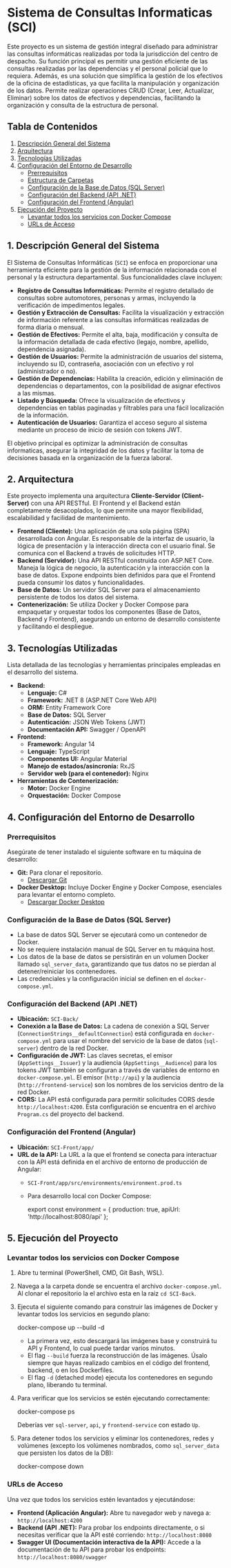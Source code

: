 # Sistema de Consultas Informaticas (SCI)

Este proyecto es un sistema de gestión integral diseñado para administrar las consultas informáticas realizadas por toda la jurisdicción del centro de despacho. Su función principal es permitir una gestión eficiente de las consultas realizadas por las dependencias y el personal policial que lo requiera. Además, es una solución que simplifica la gestión de los efectivos de la oficina de estadísticas, ya que facilita la manipulación y organización de los datos. Permite realizar operaciones CRUD (Crear, Leer, Actualizar, Eliminar) sobre los datos de efectivos y dependencias, facilitando la organización y consulta de la estructura de personal.

## Tabla de Contenidos

1.  [Descripción General del Sistema](#1-descripción-general-del-sistema)
2.  [Arquitectura](#2-arquitectura)
3.  [Tecnologías Utilizadas](#3-tecnologías-utilizadas)
4.  [Configuración del Entorno de Desarrollo](#4-configuración-del-entorno-de-desarrollo)
    * [Prerrequisitos](#prerrequisitos)
    * [Estructura de Carpetas](#estructura-de-carpetas)
    * [Configuración de la Base de Datos (SQL Server)](#configuración-de-la-base-de-datos-sql-server)
    * [Configuración del Backend (API .NET)](#configuración-del-backend-api-net)
    * [Configuración del Frontend (Angular)](#configuración-del-frontend-angular)
5.  [Ejecución del Proyecto](#5-ejecución-del-proyecto)
    * [Levantar todos los servicios con Docker Compose](#levantar-todos-los-servicios-con-docker-compose)
    * [URLs de Acceso](#urls-de-acceso)


## 1. Descripción General del Sistema

El Sistema de Consultas Informáticas (`SCI`) se enfoca en proporcionar una herramienta eficiente para la gestión de la información relacionada con el personal y la estructura departamental. Sus funcionalidades clave incluyen:

* **Registro de Consultas Informáticas:** Permite el registro detallado de consultas sobre automotores, personas y armas, incluyendo la verificación de impedimentos legales.
* **Gestión y Extracción de Consultas:** Facilita la visualización y extracción de información referente a las consultas informáticas realizadas de forma diaria o mensual.
* **Gestión de Efectivos:** Permite el alta, baja, modificación y consulta de la información detallada de cada efectivo (legajo, nombre, apellido, dependencia asignada).
* **Gestión de Usuarios:** Permite la administración de usuarios del sistema, incluyendo su ID, contraseña, asociación con un efectivo y rol (administrador o no).
* **Gestión de Dependencias:** Habilita la creación, edición y eliminación de dependencias o departamentos, con la posibilidad de asignar efectivos a las mismas.
* **Listado y Búsqueda:** Ofrece la visualización de efectivos y dependencias en tablas paginadas y filtrables para una fácil localización de la información.
* **Autenticación de Usuarios:** Garantiza el acceso seguro al sistema mediante un proceso de inicio de sesión con tokens JWT.

El objetivo principal es optimizar la administración de consultas informaticas, asegurar la integridad de los datos y facilitar la toma de decisiones basada en la organización de la fuerza laboral.

## 2. Arquitectura

Este proyecto implementa una arquitectura **Cliente-Servidor (Client-Server)** con una API RESTful. El Frontend y el Backend están completamente desacoplados, lo que permite una mayor flexibilidad, escalabilidad y facilidad de mantenimiento.

* **Frontend (Cliente):** Una aplicación de una sola página (SPA) desarrollada con Angular. Es responsable de la interfaz de usuario, la lógica de presentación y la interacción directa con el usuario final. Se comunica con el Backend a través de solicitudes HTTP.
* **Backend (Servidor):** Una API RESTful construida con ASP.NET Core. Maneja la lógica de negocio, la autenticación y la interacción con la base de datos. Expone endpoints bien definidos para que el Frontend pueda consumir los datos y funcionalidades.
* **Base de Datos:** Un servidor SQL Server para el almacenamiento persistente de todos los datos del sistema.
* **Contenerización:** Se utiliza Docker y Docker Compose para empaquetar y orquestar todos los componentes (Base de Datos, Backend y Frontend), asegurando un entorno de desarrollo consistente y facilitando el despliegue.

## 3. Tecnologías Utilizadas

Lista detallada de las tecnologías y herramientas principales empleadas en el desarrollo del sistema.

* **Backend:**
    * **Lenguaje:** C#
    * **Framework:** .NET 8 (ASP.NET Core Web API)
    * **ORM:** Entity Framework Core
    * **Base de Datos:** SQL Server
    * **Autenticación:** JSON Web Tokens (JWT)
    * **Documentación API:** Swagger / OpenAPI
* **Frontend:**
    * **Framework:** Angular 14
    * **Lenguaje:** TypeScript
    * **Componentes UI:** Angular Material
    * **Manejo de estados/asincronía:** RxJS
    * **Servidor web (para el contenedor):** Nginx
* **Herramientas de Contenerización:**
    * **Motor:** Docker Engine
    * **Orquestación:** Docker Compose

## 4. Configuración del Entorno de Desarrollo

### Prerrequisitos

Asegúrate de tener instalado el siguiente software en tu máquina de desarrollo:

* **Git:** Para clonar el repositorio.
    * [Descargar Git](https://git-scm.com/downloads)
* **Docker Desktop:** Incluye Docker Engine y Docker Compose, esenciales para levantar el entorno completo.
    * [Descargar Docker Desktop](https://www.docker.com/products/docker-desktop/)


### Configuración de la Base de Datos (SQL Server)

* La base de datos SQL Server se ejecutará como un contenedor de Docker.
* No se requiere instalación manual de SQL Server en tu máquina host.
* Los datos de la base de datos se persistirán en un volumen Docker llamado `sql_server_data`, garantizando que tus datos no se pierdan al detener/reiniciar los contenedores.
* Las credenciales y la configuración inicial se definen en el `docker-compose.yml`.

### Configuración del Backend (API .NET)

* **Ubicación:** `SCI-Back/`
* **Conexión a la Base de Datos:** La cadena de conexión a SQL Server (`ConnectionStrings__defaultConnection`) está configurada en `docker-compose.yml` para usar el nombre del servicio de la base de datos (`sql-server`) dentro de la red Docker.
* **Configuración de JWT:** Las claves secretas, el emisor (`AppSettings__Issuer`) y la audiencia (`AppSettings__Audience`) para los tokens JWT también se configuran a través de variables de entorno en `docker-compose.yml`. El emisor (`http://api`) y la audiencia (`http://frontend-service`) son los nombres de los servicios dentro de la red Docker.
* **CORS:** La API está configurada para permitir solicitudes CORS desde `http://localhost:4200`. Esta configuración se encuentra en el archivo `Program.cs` del proyecto del backend.

### Configuración del Frontend (Angular)

* **Ubicación:** `SCI-Front/app/`
* **URL de la API:** La URL a la que el frontend se conecta para interactuar con la API está definida en el archivo de entorno de producción de Angular:
    * `SCI-Front/app/src/environments/environment.prod.ts`
    * Para desarrollo local con Docker Compose:    
  
        export const environment = {
          production: true,
          apiUrl: 'http://localhost:8080/api' 
        };

## 5. Ejecución del Proyecto

### Levantar todos los servicios con Docker Compose

1.  Abre tu terminal (PowerShell, CMD, Git Bash, WSL).
2.  Navega a la carpeta donde se encuentra el archivo `docker-compose.yml`. Al clonar el repositorio la el archivo esta en la raiz `cd SCI-Back`.

3.  Ejecuta el siguiente comando para construir las imágenes de Docker y levantar todos los servicios en segundo plano:

    docker-compose up --build -d

    * La primera vez, esto descargará las imágenes base y construirá tu API y Frontend, lo cual puede tardar varios minutos.
    * El flag `--build` fuerza la reconstrucción de las imágenes. Úsalo siempre que hayas realizado cambios en el código del frontend, backend, o en los Dockerfiles.
    * El flag `-d` (detached mode) ejecuta los contenedores en segundo plano, liberando tu terminal.

4.  Para verificar que los servicios se estén ejecutando correctamente:

    docker-compose ps

    Deberías ver `sql-server`, `api`, y `frontend-service` con estado `Up`.

5.  Para detener todos los servicios y eliminar los contenedores, redes y volúmenes (excepto los volúmenes nombrados, como `sql_server_data` que persisten los datos de la DB):

    docker-compose down
 

### URLs de Acceso

Una vez que todos los servicios estén levantados y ejecutándose:

* **Frontend (Aplicación Angular):** Abre tu navegador web y navega a:
    `http://localhost:4200`
* **Backend (API .NET):** Para probar los endpoints directamente, o si necesitas verificar que la API esté corriendo:
    `http://localhost:8080`
* **Swagger UI (Documentación interactiva de la API):** Accede a la documentación de tu API para probar los endpoints:
    `http://localhost:8080/swagger`


